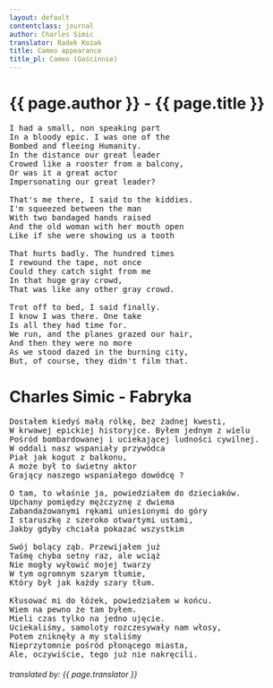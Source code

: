 ```yaml
---
layout: default
contentclass: journal
author: Charles Simic
translator: Radek Kozak
title: Cameo appearance
title_pl: Cameo (Gościnnie)
---
```


<h1 class="poem-title">{{ page.author }} - {{ page.title }}</h1>

<pre class="poem">
I had a small, non speaking part
In a bloody epic. I was one of the
Bombed and fleeing Humanity.
In the distance our great leader
Crowed like a rooster from a balcony,
Or was it a great actor
Impersonating our great leader?

That's me there, I said to the kiddies.
I'm squeezed between the man
With two bandaged hands raised
And the old woman with her mouth open
Like if she were showing us a tooth

That hurts badly. The hundred times
I rewound the tape, not once
Could they catch sight from me
In that huge gray crowd,
That was like any other gray crowd.

Trot off to bed, I said finally.
I know I was there. One take
Is all they had time for.
We run, and the planes grazed our hair,
And then they were no more
As we stood dazed in the burning city,
But, of course, they didn't film that.
</pre>

<h1 id="pl" class="poem-title">Charles Simic - Fabryka</h1>

<pre class="poem">
Dostałem kiedyś małą rólkę, bez żadnej kwesti,
W krwawej epickiej historyjce. Byłem jednym z wielu
Pośród bombardowanej i uciekającej ludności cywilnej.
W oddali nasz wspaniały przywódca
Piał jak kogut z balkonu,
A może był to świetny aktor
Grający naszego wspaniałego dowódcę ?

O tam, to właśnie ja, powiedziałem do dzieciaków.
Upchany pomiędzy mężczyznę z dwiema
Zabandażowanymi rękami uniesionymi do góry
I staruszkę z szeroko otwartymi ustami,
Jakby gdyby chciała pokazać wszystkim

Swój bolący ząb. Przewijałem już
Taśmę chyba setny raz, ale wciąż
Nie mogły wyłowić mojej twarzy
W tym ogromnym szarym tłumie,
Który był jak każdy szary tłum.

Kłusować mi do łóżek, powiedziałem w końcu.
Wiem na pewno że tam byłem.
Mieli czas tylko na jedno ujęcie.
Uciekaliśmy, samoloty rozczesywały nam włosy,
Potem zniknęły a my staliśmy
Nieprzytomnie pośród płonącego miasta,
Ale, oczywiście, tego już nie nakręcili.
</pre>

<h6 class="poem">translated by: {{ page.translator }}</h6>
